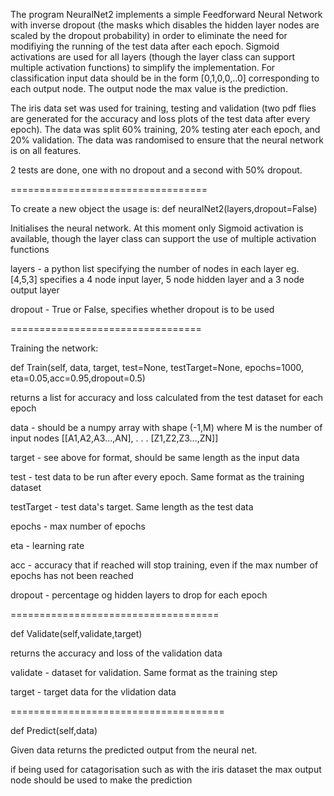 The program NeuralNet2 implements a simple Feedforward Neural Network with inverse dropout
(the masks which disables the hidden layer nodes are scaled by the dropout probability)
in order to eliminate the need for modifiying the running of the test data after each epoch.
Sigmoid activations are used for all layers (though the layer class can support multiple
activation functions) to simplify the implementation.  For classification input data
should be in the form [0,1,0,0,..0] corresponding to each output node.  The output node
the max value is the prediction.

The iris data set was used for training, testing and validation
(two pdf flies are generated for the accuracy and loss plots of the test data
after every epoch).  The data was split 60% training, 20% testing ater each epoch,
and 20% validation.  The data was randomised to ensure that the neural network is
on all features.

2 tests are done, one with no dropout and a second with 50% dropout.

==================================

To create a new object the usage is:
def neuralNet2(layers,dropout=False)

Initialises the neural network.  At this moment only Sigmoid activation is
available, though the layer class can support the use of multiple
activation functions

layers - a python list specifying the number of nodes in each layer
eg. [4,5,3] specifies a 4 node input layer, 5 node hidden layer and
a 3 node output layer

dropout - True or False, specifies whether dropout is to be used

=================================

Training the network:

def Train(self, data, target, test=None, testTarget=None, epochs=1000,
              eta=0.05,acc=0.95,dropout=0.5)

returns a list for accuracy and loss calculated from the test dataset for each epoch


data - should be a numpy array with shape (-1,M) where M is the number of input nodes
[[A1,A2,A3...,AN],
.
.
.
[Z1,Z2,Z3...,ZN]]

target - see above for format, should be same length as the input data

test - test data to be run after every epoch.  Same format as the training dataset

testTarget - test data's target.  Same length as the test data

epochs - max number of epochs

eta - learning rate

acc - accuracy that if reached will stop training, even if the max number of epochs
has not been reached

dropout - percentage og hidden layers to drop for each epoch



====================================

def Validate(self,validate,target)

returns the accuracy and loss of the validation data 

validate - dataset for validation.  Same format as the training step

target -  target data for the vlidation data


=====================================


def Predict(self,data)

Given data returns the predicted output from the neural net.

if being used for catagorisation such as with the iris dataset the
max output node should be used to make the prediction